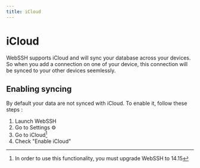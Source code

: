 ```yaml
---
title: iCloud
---
```


# iCloud
WebSSH supports iCloud and will sync your database across your devices. So when you add a connection on one of your device, this connection will be synced to your other devices seemlessly.

## Enabling syncing
By default your data are not synced with iCloud. To enable it, follow these steps :

1. Launch WebSSH
2. Go to Settings :gear:
3. Go to iCloud[^1]
4. Check "Enable iCloud"

[^1]: In order to use this functionality, you must upgrade WebSSH to 14.15